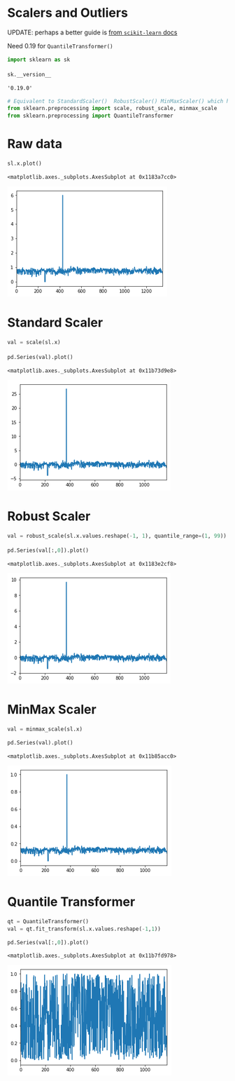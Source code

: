 # Scalers and Outliers

UPDATE: perhaps a better guide is [from `scikit-learn`
docs](http://scikit-learn.org/stable/auto_examples/preprocessing/plot_all_scaling.html#sphx-glr-auto-examples-preprocessing-plot-all-scaling-py)

Need 0.19 for `QuantileTransformer()`

```python
import sklearn as sk

sk.__version__
```




    '0.19.0'




```python
# Equivalent to StandardScaler()  RobustScaler() MinMaxScaler() which have Estimator APIs
from sklearn.preprocessing import scale, robust_scale, minmax_scale
from sklearn.preprocessing import QuantileTransformer
```

# Raw data


```python
sl.x.plot()
```




    <matplotlib.axes._subplots.AxesSubplot at 0x1183a7cc0>




![png](img/scalers-1.png)


# Standard Scaler


```python
val = scale(sl.x)

pd.Series(val).plot()
```




    <matplotlib.axes._subplots.AxesSubplot at 0x11b73d9e8>




![png](img/scalers-2.png)


# Robust Scaler


```python
val = robust_scale(sl.x.values.reshape(-1, 1), quantile_range=(1, 99))

pd.Series(val[:,0]).plot()
```




    <matplotlib.axes._subplots.AxesSubplot at 0x1183e2cf8>




![png](img/scalers-3.png)


# MinMax Scaler


```python
val = minmax_scale(sl.x)
```


```python
pd.Series(val).plot()
```




    <matplotlib.axes._subplots.AxesSubplot at 0x11b85acc0>




![png](img/scalers-4.png)


# Quantile Transformer


```python
qt = QuantileTransformer()
val = qt.fit_transform(sl.x.values.reshape(-1,1))
```


```python
pd.Series(val[:,0]).plot()
```




    <matplotlib.axes._subplots.AxesSubplot at 0x11b7fd978>




![png](img/scalers-5.png)



```python

```
